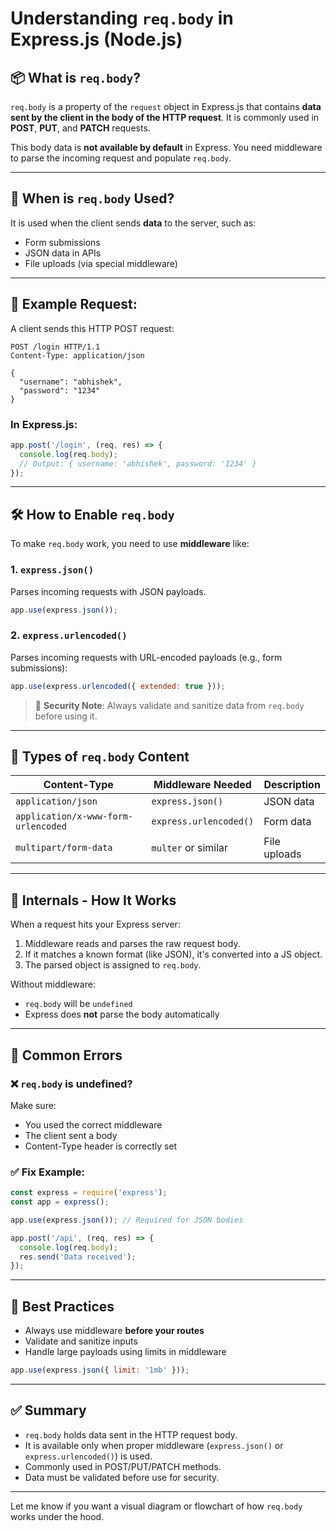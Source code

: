 # Understanding `req.body` in Express.js (Node.js)

## 📦 What is `req.body`?

`req.body` is a property of the `request` object in Express.js that contains **data sent by the client in the body of the HTTP request**. It is commonly used in **POST**, **PUT**, and **PATCH** requests.

This body data is **not available by default** in Express. You need middleware to parse the incoming request and populate `req.body`.

---

## 🧠 When is `req.body` Used?

It is used when the client sends **data** to the server, such as:

* Form submissions
* JSON data in APIs
* File uploads (via special middleware)

---

## 🧪 Example Request:

A client sends this HTTP POST request:

```http
POST /login HTTP/1.1
Content-Type: application/json

{
  "username": "abhishek",
  "password": "1234"
}
```

### In Express.js:

```js
app.post('/login', (req, res) => {
  console.log(req.body);
  // Output: { username: 'abhishek', password: '1234' }
});
```

---

## 🛠️ How to Enable `req.body`

To make `req.body` work, you need to use **middleware** like:

### 1. `express.json()`

Parses incoming requests with JSON payloads.

```js
app.use(express.json());
```

### 2. `express.urlencoded()`

Parses incoming requests with URL-encoded payloads (e.g., form submissions):

```js
app.use(express.urlencoded({ extended: true }));
```

> 🔐 **Security Note**: Always validate and sanitize data from `req.body` before using it.

---

## 🧩 Types of `req.body` Content

| Content-Type                        | Middleware Needed      | Description  |
| ----------------------------------- | ---------------------- | ------------ |
| `application/json`                  | `express.json()`       | JSON data    |
| `application/x-www-form-urlencoded` | `express.urlencoded()` | Form data    |
| `multipart/form-data`               | `multer` or similar    | File uploads |

---

## 🧬 Internals - How It Works

When a request hits your Express server:

1. Middleware reads and parses the raw request body.
2. If it matches a known format (like JSON), it's converted into a JS object.
3. The parsed object is assigned to `req.body`.

Without middleware:

* `req.body` will be `undefined`
* Express does **not** parse the body automatically

---

## 🧨 Common Errors

### ❌ `req.body` is undefined?

Make sure:

* You used the correct middleware
* The client sent a body
* Content-Type header is correctly set

### ✅ Fix Example:

```js
const express = require('express');
const app = express();

app.use(express.json()); // Required for JSON bodies

app.post('/api', (req, res) => {
  console.log(req.body);
  res.send('Data received');
});
```

---

## 🧼 Best Practices

* Always use middleware **before your routes**
* Validate and sanitize inputs
* Handle large payloads using limits in middleware

```js
app.use(express.json({ limit: '1mb' }));
```

---

## ✅ Summary

* `req.body` holds data sent in the HTTP request body.
* It is available only when proper middleware (`express.json()` or `express.urlencoded()`) is used.
* Commonly used in POST/PUT/PATCH methods.
* Data must be validated before use for security.

---

Let me know if you want a visual diagram or flowchart of how `req.body` works under the hood.
